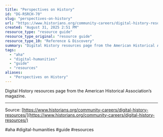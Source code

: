 ```yaml
---
title: "Perspectives on History"
id: "DG-RSRCH-70"
slug: "perspectives-on-history"
url: "https://www.historians.org/community-careers/digital-history-resources/"
created: "August 31, 2025 2:51 PM"
resource_type: "resource guide"
resource_type_original: "resource guide"
resource_type_10: "Reference & Discovery"
summary: "Digital History resources page from the American Historical Association’s magazine."
tags:
  - "aha"
  - "digital-humanities"
  - "guide"
  - "resources"
aliases:
  - "Perspectives on History"
---
```


Digital History resources page from the American Historical Association’s magazine.

---

Source: [https://www.historians.org/community-careers/digital-history-resources/](https://www.historians.org/community-careers/digital-history-resources/)

#aha #digital-humanities #guide #resources
